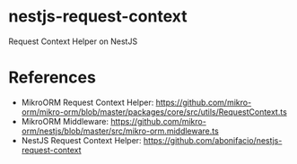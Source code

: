# nestjs-request-context
Request Context Helper on NestJS

# References
- MikroORM Request Context Helper: https://github.com/mikro-orm/mikro-orm/blob/master/packages/core/src/utils/RequestContext.ts
- MikroORM Middleware: https://github.com/mikro-orm/nestjs/blob/master/src/mikro-orm.middleware.ts
- NestJS Request Context Helper: https://github.com/abonifacio/nestjs-request-context